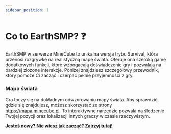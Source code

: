 ```yaml
---
sidebar_position: 1
---
```


# Co to EarthSMP? ❓

EarthSMP w serwerze MineCube to unikalna wersja trybu Survival, która przenosi rozgrywkę na realistyczną mapę świata. Oferuje ona szeroką gamę dodatkowych funkcji, które wzbogacają doświadczenie gry i pozwalają na bardziej złożone interakcje. Poniżej znajdziesz szczegółowy przewodnik, który pomoże Ci zacząć i czerpać pełnię przyjemności z gry.

### Mapa świata

Gra toczy się na dokładnym odwzorowaniu mapy świata. Aby sprawdzić, gdzie się znajdujesz, możesz skorzystać ze strony https://mapa.minecube.pl. To interaktywne narzędzie pozwala na śledzenie Twojej pozycji oraz lokalizacji innych graczy w czasie rzeczywistym.

[**Jesteś nowy? Nie wiesz jak zacząć? Zajrzyj tutaj!**](/earthsmp/poczatki/jakzaczac)
